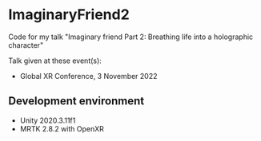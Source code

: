 # ImaginaryFriend2
Code for my talk "Imaginary friend Part 2: Breathing life into a holographic character"

Talk given at these event(s):
  * Global XR Conference, 3 November 2022

## Development environment

* Unity 2020.3.11f1
* MRTK 2.8.2 with OpenXR

